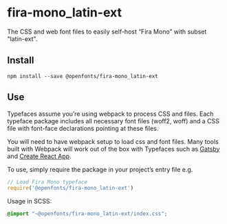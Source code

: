 
# fira-mono_latin-ext

The CSS and web font files to easily self-host “Fira Mono” with subset "latin-ext".

## Install

`npm install --save @openfonts/fira-mono_latin-ext`

## Use

Typefaces assume you’re using webpack to process CSS and files. Each typeface
package includes all necessary font files (woff2, woff) and a CSS file with
font-face declarations pointing at these files.

You will need to have webpack setup to load css and font files. Many tools built
with Webpack will work out of the box with Typefaces such as [Gatsby](https://github.com/gatsbyjs/gatsby)
and [Create React App](https://github.com/facebookincubator/create-react-app).

To use, simply require the package in your project’s entry file e.g.

```javascript
// Load Fira Mono typeface
require('@openfonts/fira-mono_latin-ext')
```

Usage in SCSS:
```scss
@import "~@openfonts/fira-mono_latin-ext/index.css";
```
